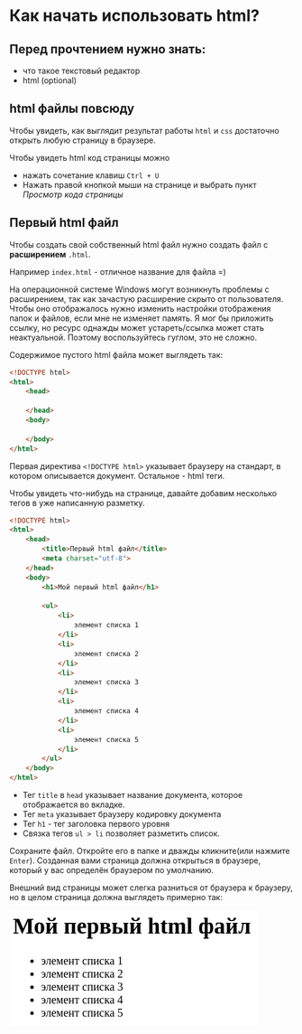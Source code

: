 # Как начать использовать html?

## Перед прочтением нужно знать:
* что такое текстовый редактор
* html (optional)

## html файлы повсюду

Чтобы увидеть, как выглядит результат работы `html` и `css` достаточно
открыть любую страницу в браузере.

Чтобы увидеть html код страницы можно
* нажать сочетание клавиш `Ctrl + U`
* Нажать правой кнопкой мыши на странице и выбрать пункт 
_Просмотр кода страницы_

## Первый html файл

Чтобы создать свой собственный html файл нужно создать файл с **расширением**
`.html`.

Например `index.html` - отличное название для файла =)

На операционной системе Windows могут возникнуть проблемы с расширением,
так как зачастую расширение скрыто от пользователя. Чтобы оно отображалось
нужно изменить настройки отображения папок и файлов, если мне не изменяет
память. Я мог бы приложить ссылку, но ресурс однажды может устареть/ссылка 
может стать неактуальной. Поэтому воспользуйтесь гуглом, это не сложно.

Содержимое пустого html файла может выглядеть так:

```html
<!DOCTYPE html>
<html>
    <head>
    
    </head>
    <body>
    
    </body>
</html>
```

Первая директива `<!DOCTYPE html>` указывает браузеру на стандарт, в котором
описывается документ. Остальное - html теги.

Чтобы увидеть что-нибудь на странице, давайте добавим несколько тегов в 
уже написанную разметку.

```html
<!DOCTYPE html>
<html>
    <head>
        <title>Первый html файл</title>
        <meta charset="utf-8">
    </head>
    <body>
        <h1>Мой первый html файл</h1>
        
        <ul>
            <li>
                элемент списка 1
            </li>
            <li>
                элемент списка 2
            </li>
            <li>
                элемент списка 3
            </li>
            <li>
                элемент списка 4
            </li>
            <li>
                элемент списка 5
            </li>
        </ul>
    </body>
</html>
```

* Тег `title` в `head` указывает название документа, которое отображается
во вкладке.
* Тег `meta` указывает браузеру кодировку документа
* Тег `h1` - тег заголовка первого уровня
* Связка тегов `ul > li` позволяет разметить список.

Сохраните файл. Откройте его в папке и дважды кликните(или нажмите `Enter`).
Созданная вами страница должна открыться в браузере, который у вас определён
браузером по умолчанию.

Внешний вид страницы может слегка разниться от браузера к браузеру, но в
целом страница должна выглядеть примерно так:

![first-html](./img/first-html.png#1)